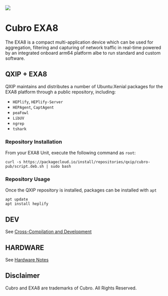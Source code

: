 <img src="http://cubro.org/images/EXA8_Banner.jpg">


# Cubro EXA8
The EXA8 is a compact multi-application device which can be used for aggregation, filtering and capturing of network traffic in real-time powered by an integrated onboard arm64 platform albe to run standard and custom software.

## QXIP + EXA8
QXIP maintains and distributes a number of Ubuntu:Xenial packages for the EXA8 platform through a public repository, including:

* `HEPlify`, `HEPlify-Server`
* `HEPAgent`, `CaptAgent`
* `peaFowl`
* `LibUV`
* `ngrep`
* `tshark`

### Repository Installation
From your EXA8 Unit, execute the following command as `root`:
```
curl -s https://packagecloud.io/install/repositories/qxip/cubro-pub/script.deb.sh | sudo bash
```

### Repository Usage
Once the QXIP repository is installed, packages can be installed with `apt`
```
apt update
apt install heplify
```

## DEV
See [Cross-Compilation and Development](https://github.com/lmangani/EXA8/blob/master/crosscompile.md)
## HARDWARE
See [Hardware Notes](https://github.com/lmangani/EXA8/blob/master/hardware.md)



## Disclaimer
Cubro and EXA8 are trademarks of Cubro. All Rights Reserved.
